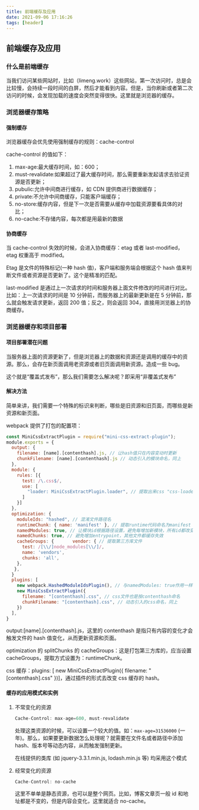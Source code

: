 ```yaml
---
title: 前端缓存及应用
date: 2021-09-06 17:16:26
tags: [header]
---
```


<meta name="referrer" content="no-referrer"/>

## 前端缓存及应用

### 什么是前端缓存

当我们访问某些网站时，比如（limeng.work）这些网站，第一次访问时，总是会比较慢，会持续一段时间的白屏，然后才能看到内容。但是，当你刷新或者第二次访问的时候，会发现加载的速度会突然变得很快。这里就是浏览器的缓存。

<!-- more -->

### 浏览器缓存策略

#### 强制缓存

浏览器缓存会优先使用强制缓存的规则：cache-control

cache-control 的值如下：

1. max-age:最大缓存时间，如：600；
2. must-revalidate:如果超过了最大缓存时间，那么需要重新发起请求去验证资源是否更新；
3. pubulic:允许中间商进行缓存，如 CDN 提供商进行数据缓存；
4. private:不允许中间商缓存，只能客户端缓存；
5. no-store:缓存内容，但是下一次是否需要从缓存中加载资源要看具体的对比；
6. no-cache:不存储内容，每次都是用最新的数据

#### 协商缓存

当 cache-control 失效的时候，会进入协商缓存：etag 或者 last-modified，etag 权重高于 modified。

Etag 是文件的特殊标记(一种 hash 值)，客户端和服务端会根据这个 hash 值来判断文件或者资源是否更新了。这个是精准的匹配。

last-modified 是通过上一次请求的时间和服务器上面文件修改的时间进行对比。比如：上一次请求的时间是 10 分钟前，而服务器上的最新更新是在 5 分钟前，那么就会触发请求更新，返回 200 值；反之，则会返回 304，直接用浏览器上的协商缓存。

### 浏览器缓存和项目部署

#### 项目部署潜在问题

当服务器上面的资源更新了，但是浏览器上的数据和资源还是调用的缓存中的资源。那么，会存在新页面调用老资源或者旧页面调用新资源。造成一些 bug。

这个就是“覆盖式发布”，那么我们需要怎么解决呢？即采用“非覆盖式发布”

#### 解决方法

简单来讲，我们需要一个特殊的标识来判断，哪些是旧资源和旧页面，而哪些是新资源和新页面。

webpack 提供了打包的配置项：

```js
const MiniCssExtractPlugin = require("mini-css-extract-plugin");
module.exports = {
  output: {
    filename: [name].[contenthash].js, // 让hash值只在内容变动时更新
    chunkFilename: [name].[contenthash].js // 动态引入的模块命名，同上
  },
  module: {
    rules: [{
      test: /\.css$/,
      use: [
        "loader: MiniCssExtractPlugin.loader", // 提取出来css "css-loader"
      ]
    }]
  },
  optimization: {
    moduleIds: "hashed", // 混淆文件路径名
    runtimeChunk: { name: 'manifest' }, // 提取runtime代码命名为manifest
    namedModules: true, // 让模块id根据路径设置，避免每增加新模块，所有id都改变，造成缓存失效的情况
    namedChunks: true, // 避免增加entrypoint，其他文件都缓存失效
    cacheGroups: {       vendor: { // 提取第三方库文件
      test: /[\\/]node_modules[\\/]/,
      name: 'vendors',
      chunks: 'all',
    },
   },
  }
  plugins: [
    new webpack.HashedModuleIdsPlugin(), // 与namedModules: true作用一样
    new MiniCssExtractPlugin({
      filename: "[contenthash].css", // css文件也是按contenthash命名
      chunkFilename: "[contenthash].css", // 动态引入的css命名，同上
    })
  ],
}
```

output:[name].[contenthash].js，这里的 contenthash 是指只有内容的变化才会触发文件的 hash 值变化，从而更新资源和页面。

optimization 的 splitChunks 的 cacheGroups：这是打包第三方库的，应当设置 cacheGroups，提取方式设置为：runtimeChunk。

css 缓存：plugins: [ new MiniCssExtractPlugin({ filename: "[contenthash].css" })]，通过插件的形式去改变 css 缓存的 hash。

#### 缓存的应用模式和实例

1. 不常变化的资源

   ```js
   Cache-Control: max-age=600, must-revalidate
   ```

   处理这类资源的时候，可以设置一个较大的值。如：`max-age=31536000` (一年)。那么，如果要更新数据怎么处理呢？就需要在文件名或者路径中添加 hash、版本号等动态内容，从而触发强制更新。

   在线提供的类库 (如 jquery-3.3.1.min.js, lodash.min.js 等) 均采用这个模式

2. 经常变化的资源

   ```js
   Cache-Control: no-cache
   ```

   这里不单单是静态资源，也可以是整个网页。比如，博客文章页一般 id 和地址都是不变的，但是内容会变化，这里就适合 no-cache。
